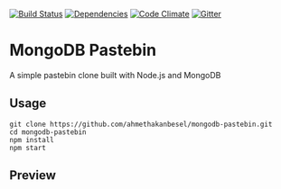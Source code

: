[![Build Status](https://img.shields.io/travis/ahmethakanbesel/mongodb-pastebin/master.svg?style=flat)](https://travis-ci.org/ahmethakanbesel/mongodb-pastebin)
[![Dependencies](https://img.shields.io/david/ahmethakanbesel/mongodb-pastebin.svg?style=flat)](https://david-dm.org/ahmethakanbesel/mongodb-pastebin)
[![Code Climate](https://codeclimate.com/github/codeclimate/codeclimate/badges/gpa.svg)](https://codeclimate.com/github/ahmethakanbesel/mongodb-pastebin)
[![Gitter](https://badges.gitter.im/Join%20Chat.svg)](https://gitter.im/ahmethakanbesel/mongodb-pastebin?utm_source=badge&utm_medium=badge&utm_campaign=pr-badge)

# MongoDB Pastebin

A simple pastebin clone built with Node.js and MongoDB

## Usage

    git clone https://github.com/ahmethakanbesel/mongodb-pastebin.git
    cd mongodb-pastebin
    npm install
    npm start

## Preview